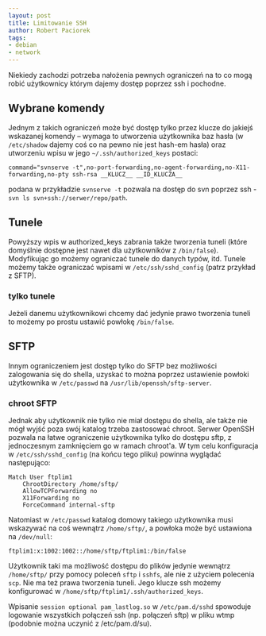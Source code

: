 ```yaml
---
layout: post
title: Limitowanie SSH
author: Robert Paciorek
tags:
- debian
- network
---
```


Niekiedy zachodzi potrzeba nałożenia pewnych ograniczeń na to co mogą robić użytkownicy którym dajemy dostęp poprzez ssh i pochodne.

## Wybrane komendy

Jednym z takich ograniczeń może być dostęp tylko przez klucze do jakiejś wskazanej komendy – wymaga to utworzenia użytkownika baz hasła (w `/etc/shadow` dajemy coś co na pewno nie jest hash-em hasła) oraz utworzeniu wpisu w jego `~/.ssh/authorized_keys` postaci:

	command="svnserve -t",no-port-forwarding,no-agent-forwarding,no-X11-forwarding,no-pty ssh-rsa __KLUCZ__ __ID_KLUCZA__

podana w przykładzie `svnserve -t` pozwala na dostęp do svn poprzez ssh - `svn ls svn+ssh://serwer/repo/path`.

## Tunele

Powyższy wpis w authorized_keys zabrania także tworzenia tuneli (które domyślnie dostępne jest nawet dla użytkowników z `/bin/false`).
Modyfikując go możemy ograniczać tunele do danych typów, itd.
Tunele możemy także ograniczać wpisami w `/etc/ssh/sshd_config` (patrz przykład z SFTP).

### tylko tunele

Jeżeli danemu użytkownikowi chcemy dać jedynie prawo tworzenia tuneli to możemy po prostu ustawić powłokę `/bin/false`.

## SFTP

Innym ograniczeniem jest dostęp tylko do SFTP bez możliwości zalogowania się do shella, uzyskać to można poprzez ustawienie powłoki użytkownika w `/etc/passwd` na `/usr/lib/openssh/sftp-server`.

### chroot SFTP

Jednak aby użytkownik nie tylko nie miał dostępu do shella, ale także nie mógł wyjść poza swój katalog trzeba zastosować chroot.
Serwer OpenSSH pozwala na łatwe ograniczenie użytkownika tylko do dostępu sftp, z jednoczesnym zamknięciem go w ramach chroot'a.
W tym celu konfiguracja w `/etc/ssh/sshd_config` (na końcu tego pliku) powinna wyglądać następująco:

	Match User ftplim1
		ChrootDirectory /home/sftp/
		AllowTCPForwarding no
		X11Forwarding no
		ForceCommand internal-sftp

Natomiast w `/etc/passwd` katalog domowy takiego użytkownika musi wskazywać na coś wewnątrz `/home/sftp/`, a powłoka może być ustawiona na `/dev/null`:

	ftplim1:x:1002:1002::/home/sftp/ftplim1:/bin/false

Użytkownik taki ma możliwość dostępu do plików jedynie wewnątrz `/home/sftp/` przy pomocy poleceń `sftp` i `sshfs`, ale nie z użyciem polecenia `scp`.
Nie ma też prawa tworzenia tuneli. Jego klucze ssh możemy konfigurować w `/home/sftp/ftplim1/.ssh/authorized_keys`.

Wpisanie `session optional pam_lastlog.so` w `/etc/pam.d/sshd` spowoduje logowanie wszystkich połączeń ssh (np. połączeń sftp) w pliku wtmp (podobnie można uczynić z /etc/pam.d/su).
